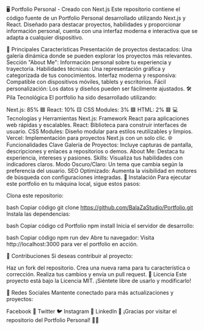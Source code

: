🖥️ Portfolio Personal - Creado con Next.js
Este repositorio contiene el código fuente de un Portfolio Personal desarrollado utilizando Next.js y React. Diseñado para destacar proyectos, habilidades y proporcionar información personal, cuenta con una interfaz moderna e interactiva que se adapta a cualquier dispositivo.



🚀 Principales Características
Presentación de proyectos destacados: Una galería dinámica donde se pueden explorar los proyectos más relevantes.
Sección "About Me": Información personal sobre tu experiencia y trayectoria.
Habilidades técnicas: Una representación gráfica y categorizada de tus conocimientos.
Interfaz moderna y responsiva: Compatible con dispositivos móviles, tablets y escritorios.
Fácil personalización: Los datos y diseños pueden ser fácilmente ajustados.
🛠 Pila Tecnológica
El portfolio ha sido desarrollado utilizando:

Next.js: 85% 🟦
React: 10% 🟨
CSS Modules: 3% 🟩
HTML: 2% 🟥
💻 Tecnologías y Herramientas
Next.js: Framework React para aplicaciones web rápidas y escalables.
React: Biblioteca para construir interfaces de usuario.
CSS Modules: Diseño modular para estilos reutilizables y limpios.
Vercel: Implementación para proyectos Next.js con un solo clic.
🌐 Funcionalidades Clave
Galería de Proyectos: Incluye capturas de pantalla, descripciones y enlaces a repositorios o demos.
About Me: Destaca tu experiencia, intereses y pasiones.
Skills: Visualiza tus habilidades con indicadores claros.
Modo Oscuro/Claro: Un tema que cambia según la preferencia del usuario.
SEO Optimizado: Aumenta la visibilidad en motores de búsqueda con configuraciones integradas.
🔧 Instalación
Para ejecutar este portfolio en tu máquina local, sigue estos pasos:

Clona este repositorio:

bash
Copiar código
git clone https://github.com/BalaZaStudio/Portfolio.git
Instala las dependencias:

bash
Copiar código
cd Portfolio
npm install
Inicia el servidor de desarrollo:

bash
Copiar código
npm run dev
Abre tu navegador:
Visita http://localhost:3000 para ver el portfolio en acción.

📝 Contribuciones
Si deseas contribuir al proyecto:

Haz un fork del repositorio.
Crea una nueva rama para tu característica o corrección.
Realiza tus cambios y envía un pull request.
📄 Licencia
Este proyecto está bajo la Licencia MIT. ¡Siéntete libre de usarlo y modificarlo!

📱 Redes Sociales
Mantente conectado para más actualizaciones y proyectos:

Facebook 📘
Twitter 🐦
Instagram 📸
LinkedIn 💼
¡Gracias por visitar el repositorio del Portfolio Personal! 🌟🚀
